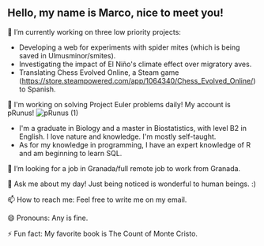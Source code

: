 ## Hello, my name is Marco, nice to meet you!

🔭 I’m currently working on three low priority projects:
- Developing a web for experiments with spider mites (which is being saved in Ulmusminor/smites).
- Investigating the impact of El Niño's climate effect over migratory aves.
- Translating Chess Evolved Online, a Steam game (https://store.steampowered.com/app/1064340/Chess_Evolved_Online/) to Spanish.

🌱 I'm working on solving Project Euler problems daily! My account is pRunus!
![pRunus (1)](https://github.com/user-attachments/assets/ffe100e3-252d-4196-b112-32c43b00705e)


- I'm a graduate in Biology and a master in Biostatistics, with level B2 in English. I love nature and knowledge. I'm mostly self-taught.
- As for my knowledge in programming, I have an expert knowledge of R and am beginning to learn SQL.

🤔 I’m looking for a job in Granada/full remote job to work from Granada.

💬 Ask me about my day! Just being noticed is wonderful to human beings. :)

📫 How to reach me: Feel free to write me on my email.

😄 Pronouns: Any is fine.

⚡ Fun fact: My favorite book is The Count of Monte Cristo.
